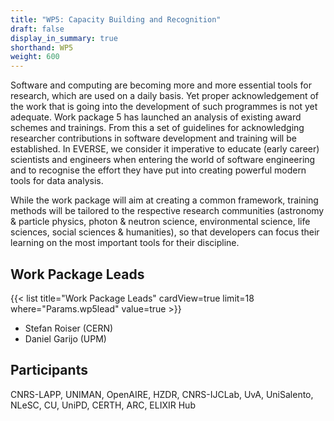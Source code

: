 ```yaml
---
title: "WP5: Capacity Building and Recognition"
draft: false
display_in_summary: true
shorthand: WP5
weight: 600
---
```


Software and computing are becoming more and more essential tools for research, which are used on a daily basis. Yet proper acknowledgement of the work that is going into the development of such programmes is not yet adequate. Work package 5 has launched an analysis of existing award schemes and trainings. From this a set of guidelines for acknowledging researcher contributions in software development and training will be established. In EVERSE, we consider it imperative to  educate (early career) scientists and engineers when entering the world of software engineering and to recognise the effort they have put into creating powerful modern tools for data analysis.

While the work package will aim at creating a common framework, training methods will be tailored to the respective research communities (astronomy & particle physics, photon & neutron science, environmental science, life sciences, social sciences & humanities), so that developers can focus their learning on the most important tools for their discipline.

## Work Package Leads

{{< list title="Work Package Leads" cardView=true limit=18 where="Params.wp5lead" value=true  >}}

- Stefan Roiser (CERN)
- Daniel Garijo (UPM)

## Participants

CNRS-LAPP, UNIMAN, OpenAIRE, HZDR, CNRS-IJCLab, UvA, UniSalento, NLeSC, CU, UniPD, CERTH, ARC, ELIXIR Hub
